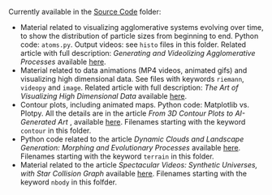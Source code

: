 Currently available in the <a href="https://github.com/VincentGranville/Visualizations/tree/main/Source-Code">Source Code</a> folder:
<ul>
<li> Material related to visualizing agglomerative systems evolving over time, to show the distribution of particle sizes from beginning to end. Python code: <code>atoms.py</code>. Output videos: see <code>histo</code> files in this folder. Related article with full description: <em>Generating and Videolizing Agglomerative Processes</em> available <a href="https://MLTechniques.com/resources">here</a>.</li>
<li> Material related to data animations (MP4 videos, animated gifs) and visualizing high dimensional data. See files with keywords <code>riemann</code>, <code>videopy</code> and <code>image</code>. Related article with full description: <em>The Art of Visualizing High Dimensional Data</em> available <a href="https://MLTechniques.com/resources">here</a>.</li>
  <li>Contour plots, including animated maps. Python code: Matplotlib vs. Plotpy. All the details are in the article <em>From 3D Contour Plots to AI-Generated Art
</em>, available <a href="https://mltblog.com/3MX5GrM">here</a>. Filenames starting with the keyword <code>contour</code> in this folder. </li>
<li>Python code related to the article <em>Dynamic Clouds and Landscape Generation: Morphing and Evolutionary Processes</em> available <a href="https://MLTechniques.com/resources">here</a>. Filenames starting with the keyword <code>terrain</code> in this folder.</li>
<li>Material related to the article <em>Spectacular Videos: Synthetic Universes, with Star Collision Graph</em> available <a href="https://MLTechniques.com/resources">here</a>. Filenames starting with the keyword <code>nbody</code> in this folfder.</li>
</ul>
